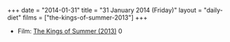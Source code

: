 +++
date = "2014-01-31"
title = "31 January 2014 (Friday)"
layout = "daily-diet"
films = ["the-kings-of-summer-2013"]
+++

<ul>
<li class="entry films">Film: <a href="/films/the-kings-of-summer-2013">The Kings of Summer (2013)</a> 0</li>
</ul>